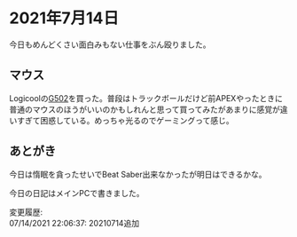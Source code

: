 # 2021年7月14日

今日もめんどくさい面白みもない仕事をぶん殴りました。

## マウス

Logicoolの[G502](https://gaming.logicool.co.jp/ja-jp/products/gaming-mice/g502-hero-gaming-mouse.910-005866.html)を買った。普段はトラックボールだけど前APEXやったときに普通のマウスのほうがいいのかもしれんと思って買ってみたがあまりに感覚が違いすぎて困惑している。めっちゃ光るのでゲーミングって感じ。

## あとがき

今日は惰眠を貪ったせいでBeat Saber出来なかったが明日はできるかな。

今日の日記はメインPCで書きました。

変更履歴:  
07/14/2021 22:06:37: 20210714追加  
